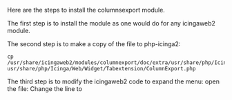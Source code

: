 Here are the steps to install the columnsexport module.

The first step is to install the module as one would do for any icingaweb2 module.

The second step is to make a copy of the file to php-icinga2:
```
cp /usr/share/icingaweb2/modules/columnexport/doc/extra/usr/share/php/Icinga/Web/Widget/Tabextension/ColumnExport.php usr/share/php/Icinga/Web/Widget/Tabextension/ColumnExport.php 
```
The third step is to modify the icingaweb2 code to expand the menu:
open the file:
Change the line
to
